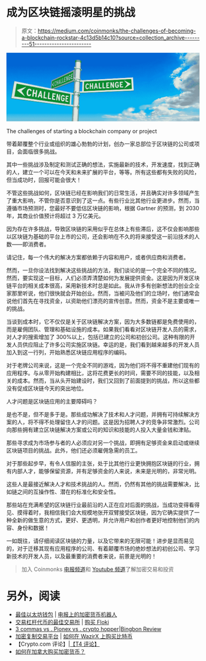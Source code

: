 # 成为区块链摇滚明星的挑战

> 原文：<https://medium.com/coinmonks/the-challenges-of-becoming-a-blockchain-rockstar-4c13d5b14c10?source=collection_archive---------51----------------------->

![](img/6870f348691afcb254c93b37f7a75890.png)

The challenges of starting a blockchain company or project

带着颠覆整个行业或组织的雄心勃勃的计划，创办一家总部位于区块链的公司或项目，会面临很多挑战。

其中一些挑战涉及制定和测试正确的想法，实施最新的技术，开发速度，找到正确的人，建立一个可以在今天和未来扩展的平台，等等。所有这些都有失败的风险，但当成功时，回报可能会很大！

不管这些挑战如何，区块链已经在影响我们的日常生活，并且确实对许多领域产生了重大影响，不管你是否意识到了这一点。有些行业比其他行业更进步。然而，当遵循市场预测时，您最好不要低估区块链的影响，根据 Gartner 的预测，到 2030 年，其商业价值预计将超过 3 万亿美元。

因为存在许多挑战，导致区块链的采用似乎在总体上有些滞后，这不仅会影响那些以区块链为基础的平台上市的公司，还会影响在不久的将来接受这一前沿技术的人数——即消费者。

请记住，每一个伟大的解决方案都依赖于内容和用户，或者供应商和消费者。

然而，一旦你设法找到解决这些挑战的方法，我们谈论的是一个完全不同的情况。然而，要实现这一目标，人们必须弄清楚如何为发展提供资金。这是因为开发区块链平台的相关成本很高，采用新技术时总是如此。我从许多有创新想法的创业企业家那里听说，他们很快就会开始创业。然而，当被问及他们的立场时，他们通常会说他们首先在寻找资金，以资助他们漂亮的宣传创意。然而，资金不是主要或唯一的挑战。

当谈到成本时，它不仅仅是关于区块链解决方案，因为大多数链都是免费使用的，而是雇佣团队、管理和基础设施的成本。如果我们看看对区块链开发人员的需求，对人才的搜索增加了 300%以上，包括已建立的公司和初创公司。这种有限的开发人员供应阻止了许多公司实施区块链。幸运的是，我们看到越来越多的开发人员加入到这一行列，开始熟悉区块链应用程序的编码。

对于老牌公司来说，这是一个完全不同的游戏，因为他们将不得不重建他们现有的应用程序。与从零开始构建相比，这将花费更长的时间，需要不同的技能，以及相关的成本。然而，当从头开始建设时，我们又回到了前面提到的挑战，所以这些都没有促成区块链今天的突出地位。

人才问题是区块链应用的主要障碍吗？

是也不是，但不是多于是。那些成功解决了技术和人才问题，并拥有可持续解决方案的人，将不得不处理留住人才的问题。这是因为招聘人才的竞争非常激烈。公司向那些拥有建立区块链解决方案或公司的知识和技能的人投入大量金钱和津贴。

那些寻求成为市场参与者的人必须应对另一个挑战，即拥有足够资金来启动或继续区块链项目的挑战。此外，他们还必须雇佣急需的员工。

对于那些起步早，有令人信服的主张，处于比其他行业更快拥抱区块链的行业，拥有内部人才，能够保留资源，并有足够资金的人来说，未来是光明的，非常光明。

这些人是最接近解决人才和技术挑战的人。然而，仍然有其他的挑战需要解决，比如链之间的互操作性、潜在的标准化和安全性。

那些站在充满希望的区块链行业最前沿的人正在应对后面的挑战，当成功变得看得见、摸得着时，我相信我们会大规模地张开双臂接受区块链，因为它确实提供了一种全新的做生意的方式，更好、更透明，并允许用户和创作者更好地控制他们的内容、身份和数据！

一如既往，请仔细阅读区块链的力量，以及它带来的无限可能！进步是显而易见的，对于迁移其现有应用程序的公司、有着颠覆市场的绝妙想法的初创公司、学习新技术的开发人员，以及最重要的消费者来说，前景是光明的！

> 加入 Coinmonks [电报频道](https://t.me/coincodecap)和 [Youtube 频道](https://www.youtube.com/c/coinmonks/videos)了解加密交易和投资

# 另外，阅读

*   [最佳以太坊钱包](https://coincodecap.com/best-ethereum-wallets) | [电报上的加密货币机器人](https://coincodecap.com/telegram-crypto-bots)
*   [交易杠杆代币的最佳交易所](https://coincodecap.com/leveraged-token-exchanges) | [购买 Floki](https://coincodecap.com/buy-floki-inu-token)
*   [3 commas vs . Pionex vs . crypto hopper](https://coincodecap.com/3commas-vs-pionex-vs-cryptohopper)|[Bingbon Review](https://coincodecap.com/bingbon-review)
*   [加密复制交易平台](/coinmonks/top-10-crypto-copy-trading-platforms-for-beginners-d0c37c7d698c) | [如何在 WazirX 上购买比特币](/coinmonks/buy-bitcoin-on-wazirx-2d12b7989af1)
*   【Crypto.com 评论】|[【T4 评论】](/coinmonks/crypto-com-review-f143dca1f74c)
*   [如何在加拿大购买加密货币？](https://coincodecap.com/how-to-buy-cryptocurrency-in-canada)